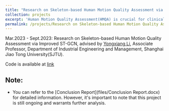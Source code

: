 ```yaml
---
title: "Research on Skeleton-based Human Motion Quality Assessment via Improved ST-GCN"
collection: projects
excerpt: 'Human Motion Quality Assessment(HMQA) is crucial for clinical rehabilitation. This project focused on the Skeleton-based HMQA via Improved ST-GCN.'
permalink: /projects/Research on Skeleton-based Human Motion Quality Assessment via Improved ST-GCN
---
```



Mar.2023 - Sept.2023: Research on Skeleton-based Human Motion Quality Assessment via Improved ST-GCN, advised by [Yongxiang Li](https://me.sjtu.edu.cn/teacher_directory1/liyongxiang.html), Associate Professor, Department of Industrial Engineering and Management, Shanghai Jiao Tong University(SJTU). 

Code is available at [link](https://github.com/Ytang520/Research_on_HMQA)

## Note:
- You can refer to the [Conclusion Report](files/Conclusion Report.docx) for detailed information. However, it's important to note that this project is still ongoing and warrants further analysis.